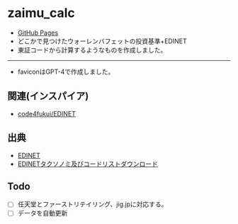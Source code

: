 # zaimu_calc

- [GitHub Pages](https://shion-serizawa.github.io/zaimu_calc/)
- どこかで見つけたウォーレンバフェットの投資基準+EDINET
- 東証コードから計算するようなものを作成しました。
---
- faviconはGPT-4で作成しました。

## 関連(インスパイア)

- [code4fukui/EDINET](https://github.com/code4fukui/EDINET)

## 出典

- [EDINET](https://disclosure2dl.edinet-fsa.go.jp/guide/static/disclosure/WZEK0110.html)
- [EDINETタクソノミ及びコードリストダウンロード](https://disclosure2.edinet-fsa.go.jp/weee0010.aspx)

## Todo
<!-- チェックリスト -->
- ☐ 任天堂とファーストリテイリング、jig.jpに対応する。
- ☐ データを自動更新